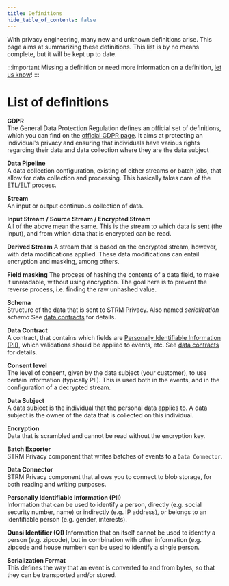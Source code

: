 ```yaml
---
title: Definitions
hide_table_of_contents: false
---
```


[//]: # (This essentially is a glossary, for which a Docusaurus plugin exists: https://gitlab.grnet.gr/terminology/docusaurus-terminology)

[//]: # (That didn't fully meet the requirements, as it required a separate definition page for every term)

With privacy engineering, many new and unknown definitions arise. This page aims at summarizing these definitions.
This list is by no means complete, but it will be kept up to date.

:::important
Missing a definition or need more information on a definition, [let us know](docs/05-contact/index.md)!
:::

# List of definitions

**GDPR**  
The General Data Protection Regulation defines an official set of definitions, which you can find on the
[official GDPR page](https://gdpr-info.eu/art-4-gdpr/). It aims at protecting an individual's privacy and
ensuring that individuals have various rights regarding their data and data collection where they are the
data subject

**Data Pipeline**  
A data collection configuration, existing of either streams or batch jobs, that allow for data collection and
processing. This basically takes care of the [ETL/ELT](https://en.wikipedia.org/wiki/Extract,_transform,_load) process.

**Stream**  
An input or output continuous collection of data.

**Input Stream / Source Stream / Encrypted Stream**  
All of the above mean the same. This is the stream to which data is sent (the input), and from which data
that is encrypted can be read.

**Derived Stream**
A stream that is based on the encrypted stream, however, with data modifications applied. These data modifications
can entail encryption and masking, among others.

**Field masking**
The process of hashing the contents of a data field, to make it unreadable, without using encryption. The goal here
is to prevent the reverse process, i.e. finding the raw unhashed value.

**Schema**  
Structure of the data that is sent to STRM Privacy. Also named
*serialization schema* See [data contracts](docs/02-concepts/02-data-contracts/index.md) for details.

**Data Contract**  
A contract, that contains which fields are [Personally Identifiable
Information (PII)](https://en.wikipedia.org/wiki/Personal_data), which
validations should be applied to events, etc. See [data
contracts](docs/02-concepts/02-data-contracts/index.md) for details.

**Consent level**  
The level of consent, given by the data subject (your customer), to use
certain information (typically PII). This is used both in the events, and
in the configuration of a decrypted stream.

**Data Subject**  
A data subject is the individual that the personal data applies to. A data subject is the owner of the data that is
collected on this individual.

**Encryption**  
Data that is scrambled and cannot be read without the encryption key.

**Batch Exporter**  
STRM Privacy component that writes batches of events to a `Data Connector`.

**Data Connector**  
STRM Privacy component that allows you to connect to blob storage, for both
reading and writing purposes.

**Personally Identifiable Information (PII)**  
Information that can be used to identify a person, directly (e.g. social security number,
name) or indirectly (e.g. IP address), or belongs to an identifiable
person (e.g. gender, interests).

**Quasi Identifier (QI)** 
Information that on itself cannot be used to identify a person (e.g. zipcode), but in combination with other
information (e.g. zipcode and house number) can be used to identify a single person.

**Serialization Format**  
This defines the way that an event is converted to and from bytes,
so that they can be transported and/or stored.
